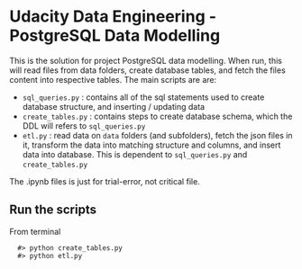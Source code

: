 # Udacity Data Engineering - PostgreSQL Data Modelling
This is the solution for project PostgreSQL data modelling.
When run, this will read files from data folders, create database tables, and fetch the files content into respective tables.
The main scripts are are:

  - `sql_queries.py` : contains all of the sql statements used to create database structure, and inserting / updating data
  - `create_tables.py` : contains steps to create database schema, which the DDL will refers to `sql_queries.py`
  - `etl.py` : read data on `data` folders (and subfolders), fetch the json files in it, transform the data into matching structure and columns, and insert data into database. This is dependent to `sql_queries.py` and `create_tables.py`
    
The .ipynb files is just for trial-error, not critical file.
  
## Run the scripts
From terminal

```
  #> python create_tables.py
  #> python etl.py
```